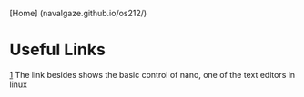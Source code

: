 [Home] (navalgaze.github.io/os212/)

# Useful Links
[1](https://www.youtube.com/watch?v=Jf0ZJZJ8jlI&ab_channel=SavvyNik)
The link besides shows the basic control of nano, one of the text editors in linux
